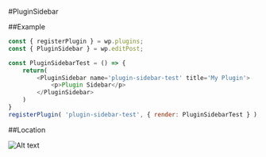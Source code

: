 #PluginSidebar


##Example

```js
const { registerPlugin } = wp.plugins;
const { PluginSidebar } = wp.editPost;

const PluginSidebarTest = () => {
	return(
		<PluginSidebar name='plugin-sidebar-test' title='My Plugin'>
			<p>Plugin Sidebar</p>
		</PluginSidebar>
	)
}
registerPlugin( 'plugin-sidebar-test', { render: PluginSidebarTest } );
```
##Location

![Alt text](../../../../master/assets/images/plugin-post-status-info-location.png?raw=true "Optional Title")
